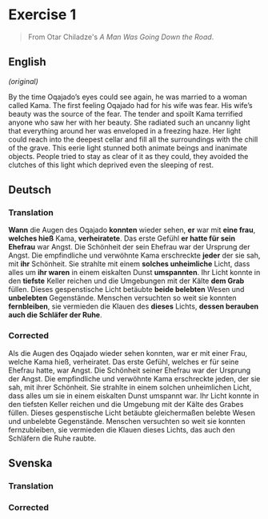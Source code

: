 # Exercise 1

> From Otar Chiladze's *A Man Was Going Down the Road*.

## English

*(original)*

By the time Oqajado’s eyes could see again, he was married to a woman called Kama. The first feeling Oqajado had for his wife was fear. His wife’s beauty was the source of the fear. The tender and spoilt Kama terrified anyone who saw her with her beauty. She radiated such an uncanny light that everything around her was enveloped in a freezing haze. Her light could reach into the deepest cellar and fill all the surroundings with the chill of the grave. This eerie light stunned both animate beings and inanimate objects. People tried to stay as clear of it as they could, they avoided the clutches of this light which deprived even the sleeping of rest.

## Deutsch

### Translation

**Wann** die Augen des Oqajado **konnten** wieder sehen, **er** war mit **eine frau**, **welches hieß** Kama, **verheiratete**. Das erste Gefühl **er hatte für sein Ehefrau** war Angst. Die Schönheit der sein Ehefrau war der Ursprung der Angst. Die empfindliche und verwöhnte Kama erschreckte **jeder** der sie sah, mit **ihr** Schönheit. Sie strahlte mit einem **solches unheimliche** Licht, dass alles um **ihr waren** in einem eiskalten Dunst **umspannten**. Ihr Licht konnte in den **tiefste** Keller reichen und die Umgebungen mit der Kälte **dem Grab** füllen. Dieses gespenstische Licht betäubte **beide belebten** Wesen und **unbelebten** Gegenstände. Menschen versuchten so weit sie konnten **fernbleiben**, sie vermieden die Klauen des **dieses** Lichts, **dessen berauben auch die Schläfer der Ruhe**.

### Corrected

Als die Augen des Oqajado wieder sehen konnten, war er mit einer Frau, welche Kama hieß, verheiratet. Das erste Gefühl, welches er für seine Ehefrau hatte, war Angst. Die Schönheit seiner Ehefrau war der Ursprung der Angst. Die empfindliche und verwöhnte Kama erschreckte jeden, der sie sah, mit ihrer Schönheit. Sie strahlte in einem solchen unheimlichen Licht, dass alles um sie in einem eiskalten Dunst umspannt war. Ihr Licht konnte in den tiefsten Keller reichen und die Umgebung mit der Kälte des Grabes füllen. Dieses gespenstische Licht betäubte gleichermaßen belebte Wesen und unbelebte Gegenstände. Menschen versuchten so weit sie konnten fernzubleiben, sie vermieden die Klauen dieses Lichts, das auch den Schläfern die Ruhe raubte.

## Svenska

### Translation

### Corrected


